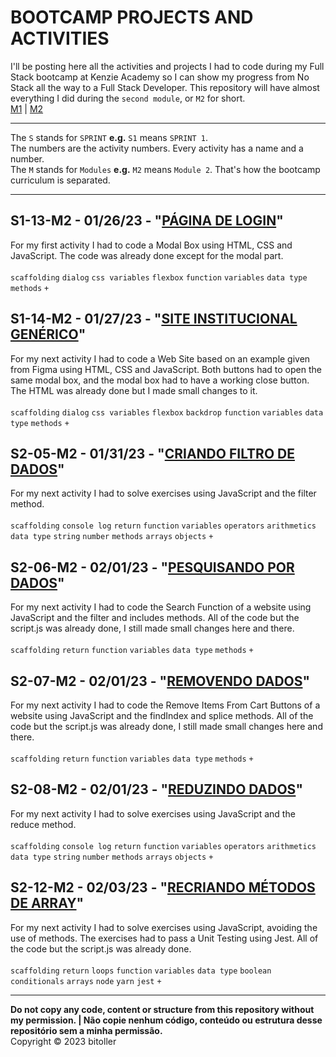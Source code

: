# BOOTCAMP PROJECTS AND ACTIVITIES
I'll be posting here all the activities and projects I had to code during my Full Stack bootcamp at Kenzie Academy so I can show my progress from No Stack all the way to a Full Stack Developer. This repository will have almost everything I did during the `second module`, or `M2` for short.<br />
[M1](https://github.com/bitoller/BOOTCAMP-PROJECTS-AND-ACTIVITIES-M1) | [M2](https://github.com/bitoller/BOOTCAMP-PROJECTS-AND-ACTIVITIES-M2)

<hr />

The `S` stands for `SPRINT` <strong>e.g.</strong> `S1` means `SPRINT 1`.<br />
The numbers are the activity numbers. Every activity has a name and a number.<br />
The `M` stands for `Modules` <strong>e.g.</strong> `M2` means `Module 2`. That's how the bootcamp curriculum is separated.

<hr />

## S1-13-M2 - 01/26/23 - "[PÁGINA DE LOGIN](https://bitoller.github.io/BOOTCAMP-PROJECTS-AND-ACTIVITIES-M2/src/M2-SPRINT-1/S1-13-M2/index.html)"
For my first activity I had to code a Modal Box using HTML, CSS and JavaScript. The code was already done except for the modal part.<br />
<br />
`scaffolding` `dialog` `css variables` `flexbox` `function` `variables` `data type` `methods` `+`

## S1-14-M2 - 01/27/23 - "[SITE INSTITUCIONAL GENÉRICO](https://bitoller.github.io/BOOTCAMP-PROJECTS-AND-ACTIVITIES-M2/src/M2-SPRINT-1/S1-14-M2/index.html)"
For my next activity I had to code a Web Site based on an example given from Figma using HTML, CSS and JavaScript. Both buttons had to open the same modal box, and the modal box had to have a working close button. The HTML was already done but I made small changes to it.<br />
<br />
`scaffolding` `dialog` `css variables` `flexbox` `backdrop` `function` `variables` `data type` `methods` `+`

## S2-05-M2 - 01/31/23 - "[CRIANDO FILTRO DE DADOS](https://bitoller.github.io/BOOTCAMP-PROJECTS-AND-ACTIVITIES-M2/src/M2-SPRINT-2/S2-05-M2/index.html)"
For my next activity I had to solve exercises using JavaScript and the filter method.<br />
<br />
`scaffolding` `console log` `return` `function` `variables` `operators` `arithmetics` `data type` `string` `number` `methods` `arrays` `objects` `+`

## S2-06-M2 - 02/01/23 - "[PESQUISANDO POR DADOS](https://bitoller.github.io/BOOTCAMP-PROJECTS-AND-ACTIVITIES-M2/src/M2-SPRINT-2/S2-06-M2/index.html)"
For my next activity I had to code the Search Function of a website using JavaScript and the filter and includes methods. All of the code but the script.js was already done, I still made small changes here and there.<br />
<br />
`scaffolding` `return` `function` `variables` `data type` `methods` `+`

## S2-07-M2 - 02/01/23 - "[REMOVENDO DADOS](https://bitoller.github.io/BOOTCAMP-PROJECTS-AND-ACTIVITIES-M2/src/M2-SPRINT-2/S2-07-M2/index.html)"
For my next activity I had to code the Remove Items From Cart Buttons of a website using JavaScript and the findIndex and splice methods. All of the code but the script.js was already done, I still made small changes here and there.<br />
<br />
`scaffolding` `return` `function` `variables` `data type` `methods` `+`

## S2-08-M2 - 02/01/23 - "[REDUZINDO DADOS](https://bitoller.github.io/BOOTCAMP-PROJECTS-AND-ACTIVITIES-M2/src/M2-SPRINT-2/S2-08-M2/index.html)"
For my next activity I had to solve exercises using JavaScript and the reduce method.<br />
<br />
`scaffolding` `console log` `return` `function` `variables` `operators` `arithmetics` `data type` `string` `number` `methods` `arrays` `objects` `+`

## S2-12-M2 - 02/03/23 - "[RECRIANDO MÉTODOS DE ARRAY](https://bitoller.github.io/BOOTCAMP-PROJECTS-AND-ACTIVITIES-M2/src/M2-SPRINT-2/S2-12-M2/index.html)"
For my next activity I had to solve exercises using JavaScript, avoiding the use of methods. The exercises had to pass a Unit Testing using Jest. All of the code but the script.js was already done.<br />
<br />
`scaffolding` `return` `loops` `function` `variables` `data type` `boolean` `conditionals` `arrays` `node` `yarn` `jest` `+`

<hr />

<b>Do not copy any code, content or structure from this repository without my permission. | Não copie nenhum código, conteúdo ou estrutura desse repositório sem a minha permissão.</b><br />
Copyright © 2023 bitoller